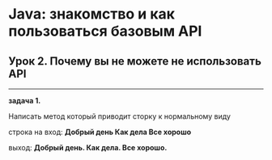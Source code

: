 # Java: знакомство и как пользоваться базовым API

## Урок 2. Почему вы не можете не использовать API
----

**задача 1.**

Написать метод который приводит сторку к нормальному виду

строка на вход:
__Добрый день      Как дела Все хорошо__

выход:
__Добрый день. Как дела. Все хорошо.__